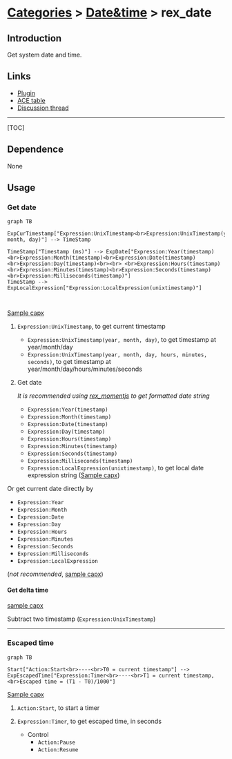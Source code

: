 # [Categories](categories.index.html) > [Date&time](date.index.html) > rex_date

## Introduction

Get system date and time.

## Links

- [Plugin](https://dl.dropboxusercontent.com/u/5779181/C2Repo/Zip/plugins/rex_date.7z)
- [ACE table](https://rexrainbow.github.io/C2RexDoc/c2rexpluginsACE/plugin_rex_date.html)
- [Discussion thread](https://www.scirra.com/forum/plugin-system-date-and-time_t63492)


----

[TOC]

## Dependence

None

## Usage

### Get date

```mermaid
graph TB

ExpCurTimestamp["Expression:UnixTimestamp<br>Expression:UnixTimestamp(year, month, day)"] --> TimeStamp

TimeStamp["Timestamp (ms)"] --> ExpDate["Expression:Year(timestamp)<br>Expression:Month(timestamp)<br>Expression:Date(timestamp)<br>Expression:Day(timestamp)<br><br> <br>Expression:Hours(timestamp)<br>Expression:Minutes(timestamp)<br>Expression:Seconds(timestamp)<br>Expression:Milliseconds(timestamp)"]
TimeStamp --> ExpLocalExpression["Expression:LocalExpression(unixtimestamp)"]



```

[Sample capx](https://1drv.ms/u/s!Am5HlOzVf0kHhAc65AULXTBdPqJ-)

1. `Expression:UnixTimestamp`, to get current timestamp
   - `Expression:UnixTimestamp(year, month, day)`, to get timestamp at year/month/day
   - `Expression:UnixTimestamp(year, month, day, hours, minutes, seconds)`, to get timestamp at year/month/day/hours/minutes/seconds

2. Get date

   *It is recommended using [rex_momentjs](rex_momentjs.html) to get formatted date string*

   - `Expression:Year(timestamp)`
   - `Expression:Month(timestamp)`
   - `Expression:Date(timestamp)`
   - `Expression:Day(timestamp)`
   - `Expression:Hours(timestamp)`
   - `Expression:Minutes(timestamp)`
   - `Expression:Seconds(timestamp)`
   - `Expression:Milliseconds(timestamp)`
   - `Expression:LocalExpression(unixtimestamp)`, to get  local date expression string  ([Sample capx](https://onedrive.live.com/redir?resid=7497FD5EC94476E!2005&authkey=!ALPkWoHGnr0yflU&ithint=file%2ccapx))

Or get current date directly by

- `Expression:Year`
- `Expression:Month`
- `Expression:Date`
- `Expression:Day`
- `Expression:Hours`
- `Expression:Minutes`
- `Expression:Seconds`
- `Expression:Milliseconds`
- `Expression:LocalExpression`

(*not recommended*, [sample capx](https://onedrive.live.com/redir?resid=7497FD5EC94476E%21518&authkey=%21AE0tB7g9lHRUElM&ithint=file%2c.capx)) 

#### Get delta time

[sample capx](https://onedrive.live.com/redir?resid=7497FD5EC94476E!970&authkey=!AN7Tkw1wSgjrxyE&ithint=file%2ccapx)

Subtract two timestamp (`Expression:UnixTimestamp`)

----

### Escaped time

```mermaid
graph TB

Start["Action:Start<br>----<br>T0 = current timestamp"] --> ExpEscapedTime["Expression:Timer<br>----<br>T1 = current timestamp,<br>Escaped time = (T1 - T0)/1000"]
```

[Sample capx](https://onedrive.live.com/redir?resid=7497FD5EC94476E!731&authkey=!APfM6TAxdgfHDn0&ithint=file%2ccapx)

1. `Action:Start`, to start a timer

2. `Expression:Timer`, to get escaped time, in seconds

   - Control
     - `Action:Pause`
     - `Action:Resume`

   ​